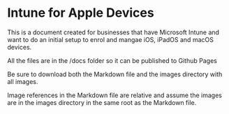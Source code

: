 # Intune for Apple Devices

This is a document created for businesses that have Microsoft Intune and want to do an initial setup to enrol and mangae iOS, iPadOS and macOS devices.

All the files are in the /docs folder so it can be published to Github Pages

Be sure to download both the Markdown file and the images directory with all images.

Image references in the Markdown file are relative and assume the images are in the images directory in the same root as the Markdown file.
